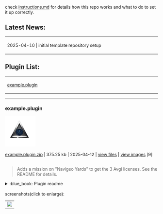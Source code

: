 check <a href="instructions.md">instructions.md</a> for details how this repo works and what to do to set it up correctly.
  


## Latest News:
<table><tr><td><img width="882" height="1"><br>2025-04-10 | initial template repository setup<br>
<img width="882" height="1"><br></td></tr></table>

## Plugin List:<br>
<table><tr valign="top"><td><img width="294" height="1"><br>
<a href="README.md#exampleplugin">example.plugin</a><br>
<img width="294" height="1"><br></td><td><img width="294" height="1"><br>
<img width="294" height="1"><br></td></tr></table>





---

### example.plugin

<img src="myplugins/example.plugin/icon.png" height="100">

[example.plugin.zip](https://github.com/zuckungtest/plugintemplate/releases/download/v1.0.2-example.plugin/example.plugin.zip) | 375.25 kb | 2025-04-12 | [view files](https://github.com/zuckungtest/plugintemplate/tree/main/myplugins/example.plugin/) | <a href="res/imagemd/example.plugin.md">view images</a> [9]<br>
<br>
>Adds a mission on "Navigeo Yards" to get the 3 Avgi licenses. See the README for details.

<details>
<summary>:blue_book: Plugin readme</summary>
<blockquote>### avgi.licenses<br>

<br>

Adds a mission on "Navigeo Yards" to get the 3 Avgi licenses.<br>

<br>

<br>

When you have completed the Avgi Intro (Avgi: Twilight Escape 3: done), land on "Navigeo Yards". You have a 20% chance kn getting the licenses mission, which leads you to the Gossamer system, where you have to mine some stuff and bring it back. Licenses have new images. You also get an unassigned Avgi unique.<br>

<br>

<br>

Changelog:<br>

<br>

2025-02-06<br>

initial release<br>

</blockquote>
</details>
<br>
screenshots(click to enlarge):<br>
<table>
	<tr>
		<td><img src="https://raw.githubusercontent.com/zuckungtest/plugintemplate/master/screenshots/example.plugin01.jpg" width="200"></td>
	</tr>
</table>
<br>

<br>
